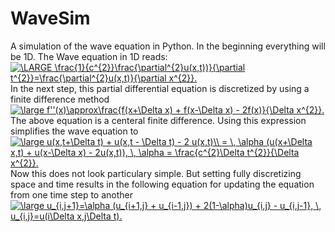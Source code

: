# WaveSim
A simulation of the wave equation in Python. In the beginning everything 
will be 1D. The Wave equation in 1D reads:
<br>
<a href="https://www.codecogs.com/eqnedit.php?latex=\bg_white&space;\LARGE&space;\frac{1}{c^{2}}\frac{\partial^{2}u(x,t))}{\partial&space;t^{2}}=\frac{\partial^{2}u(x,t)}{\partial&space;x^{2}}" target="_blank"><img src="https://latex.codecogs.com/gif.latex?\bg_white&space;\LARGE&space;\frac{1}{c^{2}}\frac{\partial^{2}u(x,t)}{\partial&space;t^{2}}=\frac{\partial^{2}u(x,t)}{\partial&space;x^{2}}" title="\LARGE \frac{1}{c^{2}}\frac{\partial^{2}u(x,t))}{\partial t^{2}}=\frac{\partial^{2}u(x,t)}{\partial x^{2}}." /></a>
<br>
In the next step, this partial differential equation is discretized by using a
finite difference method
<br>
<a href="https://www.codecogs.com/eqnedit.php?latex=\large&space;f''(x)\approx\frac{f(x&plus;\Delta&space;x)&space;&plus;&space;f(x-\Delta&space;x)&space;-&space;2f(x)}{\Delta&space;x^{2}}" target="_blank"><img src="https://latex.codecogs.com/gif.latex?\large&space;f''(x)\approx\frac{f(x&plus;\Delta&space;x)&space;&plus;&space;f(x-\Delta&space;x)&space;-&space;2f(x)}{\Delta&space;x^{2}}" title="\large f''(x)\approx\frac{f(x+\Delta x) + f(x-\Delta x) - 2f(x)}{\Delta x^{2}}." /></a>
<br>
The above equation is a centeral finite difference. Using this expression 
simplifies the wave equation to
<br>
<a href="https://www.codecogs.com/eqnedit.php?latex=\large&space;u(x,t&plus;\Delta&space;t)&space;&plus;&space;u(x,t&space;-&space;\Delta&space;t)&space;-&space;2&space;u(x,t)\\&space;=&space;\,&space;\alpha&space;(u(x&plus;\Delta&space;x,t)&space;&plus;&space;u(x-\Delta&space;x)&space;-&space;2u(x,t)),&space;\,&space;\alpha&space;=&space;\frac{c^{2}\Delta&space;t^{2}}{\Delta&space;x^{2}}" target="_blank"><img src="https://latex.codecogs.com/gif.latex?\large&space;u(x,t&plus;\Delta&space;t)&space;&plus;&space;u(x,t&space;-&space;\Delta&space;t)&space;-&space;2&space;u(x,t)\\&space;=&space;\,&space;\alpha&space;(u(x&plus;\Delta&space;x,t)&space;&plus;&space;u(x-\Delta&space;x)&space;-&space;2u(x,t)),&space;\,&space;\alpha&space;=&space;\frac{c^{2}\Delta&space;t^{2}}{\Delta&space;x^{2}}" title="\large u(x,t+\Delta t) + u(x,t - \Delta t) - 2 u(x,t)\\ = \, \alpha (u(x+\Delta x,t) + u(x-\Delta x) - 2u(x,t)), \, \alpha = \frac{c^{2}\Delta t^{2}}{\Delta x^{2}}." /></a>
<br>
Now this does not look particulary simple. But setting fully discretizing 
space and time results in the following equation for updating the equation
from one time step to another
<br>
<a href="https://www.codecogs.com/eqnedit.php?latex=\large&space;u_{i,j&plus;1}=\alpha&space;(u_{i&plus;1,j}&space;&plus;&space;u_{i-1,j})&space;&plus;&space;2(1-\alpha)u_{i,j}&space;-&space;u_{i,j-1},&space;\,&space;u_{i,j}=u(i\Delta&space;x,j\Delta&space;t)" target="_blank"><img src="https://latex.codecogs.com/gif.latex?\large&space;u_{i,j&plus;1}=\alpha&space;(u_{i&plus;1,j}&space;&plus;&space;u_{i-1,j})&space;&plus;&space;2(1-\alpha)u_{i,j}&space;-&space;u_{i,j-1},&space;\,&space;u_{i,j}=u(i\Delta&space;x,j\Delta&space;t)" title="\large u_{i,j+1}=\alpha (u_{i+1,j} + u_{i-1,j}) + 2(1-\alpha)u_{i,j} - u_{i,j-1}, \, u_{i,j}=u(i\Delta x,j\Delta t)." /></a>
<br>
